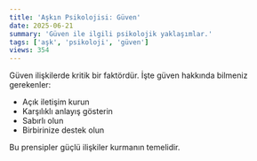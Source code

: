 ```yaml
---
title: 'Aşkın Psikolojisi: Güven'
date: 2025-06-21
summary: 'Güven ile ilgili psikolojik yaklaşımlar.'
tags: ['aşk', 'psikoloji', 'güven']
views: 354
---
```


Güven ilişkilerde kritik bir faktördür. İşte güven hakkında bilmeniz gerekenler:

- Açık iletişim kurun
- Karşılıklı anlayış gösterin
- Sabırlı olun
- Birbirinize destek olun

Bu prensipler güçlü ilişkiler kurmanın temelidir.